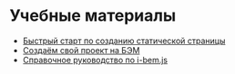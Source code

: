 # Учебные материалы

* [Быстрый старт по созданию статической страницы](https://github.com/bem-site/bem-method/blob/bem-info-data/articles/quick-start-static/quick-start-static.ru.md)
* [Создаём свой проект на БЭМ](https://github.com/bem-site/bem-method/blob/bem-info-data/articles/start-with-project-stub/start-with-project-stub.ru.md)
* [Справочное руководство по i-bem.js](https://github.com/bem-site/bem-js-tutorial/blob/master/00-Intro/00-Intro.ru.md)

